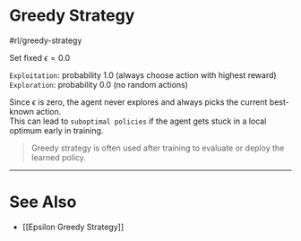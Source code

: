 # Greedy Strategy
#rl/greedy-strategy

Set fixed $\epsilon = 0.0$

`Exploitation`: $\text{probability }1.0$ (always choose action with highest reward)  
`Exploration`: $\text{probability }0.0$ (no random actions)

Since $\epsilon$ is zero, the agent never explores and always picks the current best-known action.  
This can lead to `suboptimal policies` if the agent gets stuck in a local optimum early in training.

> Greedy strategy is often used after training to evaluate or deploy the learned policy.

---

# See Also
- [[Epsilon Greedy Strategy]]
